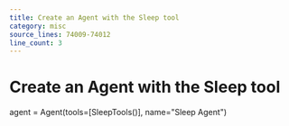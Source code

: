 ```yaml
---
title: Create an Agent with the Sleep tool
category: misc
source_lines: 74009-74012
line_count: 3
---
```


# Create an Agent with the Sleep tool
agent = Agent(tools=[SleepTools()], name="Sleep Agent")

